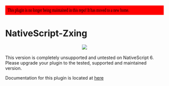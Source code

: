<a href="https://proplugins.org"><img src="unmaintained.svg" height="30px" width="100%"></a>

# NativeScript-Zxing


<p align="center"><a href="https://proplugins.org"><img src="https://proplugins.org/logos/logo.png" width="400"  /></a></p>

This version is completely unsupported and untested on NativeScript 6.  Please upgrade your plugin to the tested, supported and maintained version. 

Documentation for this plugin is located at <a href="https://npm.proplugins.org/-/web/detail/@proplugins/nativescript-zxing">here</a>